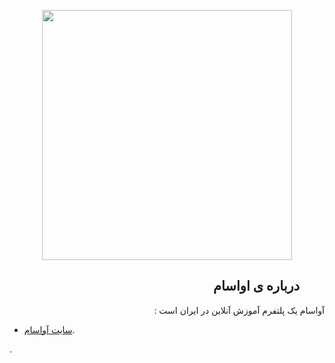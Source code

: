 <p align="center"><img src="https://img.freepik.com/free-photo/siam-tulip-curcuma-flower-thailand-white-background_62678-507.jpg?size=626&ext=jpg" width="400"></p>

<dir dir="rtl">

## درباره ی اواسام

</dir>

<p  dir="rtl">
آواسام یک پلتفرم آموزش آنلاین در ایران است :
</p>

- [سایت آواسام](https://avasam.ir).


.
